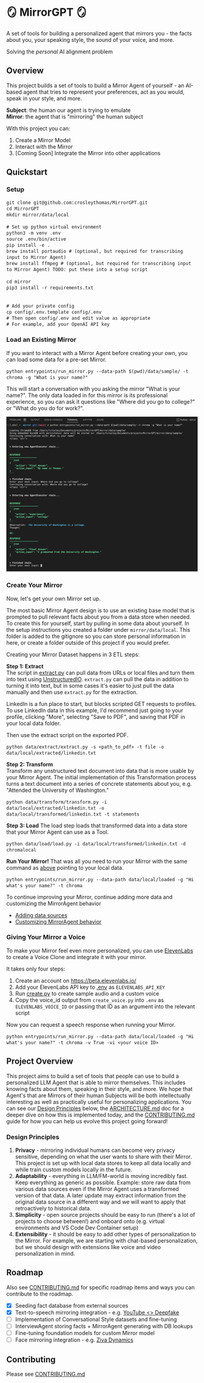 # 🪞 MirrorGPT 🪞
A set of tools for building a personalized agent that mirrors you - the facts about you, your speaking style, the sound of your voice, and more.

Solving the *personal* AI alignment problem

## Overview 
This project builds a set of tools to build a Mirror Agent of yourself - an AI-based agent that tries to represent your preferences, act as you would, speak in your style, and more.


**Subject**: the human our agent is trying to emulate <br>
**Mirror**: the agent that is "mirroring" the human subject

With this project you can:
1. Create a Mirror Model
2. Interact with the Mirror
3. [Coming Soon] Integrate the Mirror into other applications

## Quickstart

### Setup

```
git clone git@github.com:crosleythomas/MirrorGPT.git
cd MirrorGPT
mkdir mirror/data/local

# Set up python virtual environment
python3 -m venv .env
source .env/bin/active
pip install -e .
brew install portaudio # (optional, but required for transcribing input to Mirror Agent)
brew install ffmpeg # (optional, but required for transcribing input to Mirror Agent) TODO: put these into a setup script

cd mirror
pip3 install -r requirements.txt


# Add your private config
cp config/.env.template config/.env
# Then open config/.env and edit value as appropriate
# For example, add your OpenAI API key
```

### Load an Existing Mirror
If you want to interact with a Mirror Agent before creating your own, you can load some data for a pre-set Mirror.

```
python entrypoints/run_mirror.py --data-path $(pwd)/data/sample/ -t chroma -g "What is your name?"
```

This will start a conversation with you asking the mirror "What is your name?". The only data loaded in for this mirror is its professional experience, so you can ask it questions like "Where did you go to college?" or "What do you do for work?".

![Run Mirror Sample Image](assets/run_mirror_sample.png)

### Create Your Mirror
Now, let's get your own Mirror set up.

The most basic Mirror Agent design is to use an existing base model that is prompted to pull relevant facts about you from a data store when needed. To create this for yourself, start by pulling in some data about yourself. In the setup instructions you created a folder under `mirror/data/local`. This folder is added to the gitignore so you can store personal information in here, or create a folder outside of this project if you would prefer.

Creating your Mirror Dataset happens in 3 ETL steps:

<b>Step 1: Extract</b><br>
The script in [extract.py](mirror/data/extract/extract.py) can pull data from URLs or local files and turn them into text using [UnstructuredIO](https://github.com/Unstructured-IO/unstructured). `extract.py` can pull the data in addition to turning it into text, but in some cases it's easier to just pull the data manually and then use `extract.py` for the extraction.

LinkedIn is a fun place to start, but blocks scripted GET requests to profiles. To use LinkedIn data in this example, I'd recommend just going to your profile, clicking "More", selecting "Save to PDF", and saving that PDF in your local data folder.

Then use the extract script on the exported PDF.
```
python data/extract/extract.py -s <path_to_pdf> -t file -o data/local/extracted/linkedin.txt
```

<b>Step 2: Transform</b><br>
Transform any unstructured text document into data that is more usable by your Mirror Agent. The initial implementation of this Transformation process turns a text document into a series of concrete statements about you, e.g. "Attended the University of Washington."
```
python data/transform/transform.py -i data/local/extracted/linkedin.txt -o data/local/transformed/linkedin.txt -t statements
```

<b>Step 3: Load</b>
The load step loads that transformed data into a data store that your Mirror Agent can use as a Tool.
```
python data/load/load.py -i data/local/transformed/linkedin.txt -d chromalocal
```


<b>Run Your Mirror!</b>
That was all you need to run your Mirror with the same command as [above](#load-an-existing-mirror) pointing to your local data.
```
python entrypoints/run_mirror.py --data-path data/local/loaded -g "Hi what's your name?" -t chroma
```

To continue improving your Mirror, continue adding more data and customizing the MirrorAgent behavior
- [Adding data sources](mirror/data/README.md)
- [Customizing MirrorAgent behavior](mirror/mirror_agent/README.md)

### Giving Your Mirror a Voice
To make your Mirror feel even more personalized, you can use [ElevenLabs](https://beta.elevenlabs.io/) to create a Voice Clone and integrate it with your mirror.

It takes only four steps:
1. Create an account on https://beta.elevenlabs.io/ 
2. Add your ElevenLabs API key to [.env](mirror/config/.env) as `ELEVENLABS_API_KEY`
3. Run [create.py](mirror/voice/create_voice.py) to create sample audio and a custom voice
4. Copy the voice_id output from `create_voice.py` into `.env` as `ELEVENLABS_VOICE_ID` or passing that ID as an argument into the relevant script

Now you can request a speech response when running your Mirror.
```
python entrypoints/run_mirror.py --data-path data/local/loaded -g "Hi what's your name?" -t chroma -v True -vi <your voice ID>
```

## Project Overview
This project aims to build a set of tools that people can use to build a personalized LLM Agent that is able to mirror themselves. This includes knowing facts about them, speaking in their style, and more. We hope that Agent's that are Mirrors of their human Subjects will be both intellectually interesting as well as practically useful for personalizing applications. You can see our [Design Principles](#design-principles) below, the [ARCHITECTURE.md](docs/ARCHITECTURE.md) doc for a deeper dive on how this is implemented today, and the [CONTRIBUTING.md](docs/CONTRIBUTING.md) guide for how you can help us evolve this project going forward!

### Design Principles
1. **Privacy** - mirroring individual humans can become very privacy sensitive, depending on what the user wants to share with their Mirror. This project is set up with local data stores to keep all data locally and while train custom models locally in the future.
2. **Adaptability** - everything in LLM/FM-world is moving incredibly fast. Keep everything as generic as possible. Example: store raw data from various data sources even if the Mirror Agent uses a transformed version of that data. A later update may extract information from the original data source in a different way and we will want to apply that retroactively to historical data.
3. **Simplicity** - open source projects should be easy to run (there's a lot of projects to choose between!) and onboard onto (e.g. virtual environments and VS Code Dev Container setup)
4. **Extensibility** - it should be easy to add other types of personalization to the Mirror. For example, we are starting with chat-based personalization, but we should design with extensions like voice and video personalization in mind.

## Roadmap
Also see [CONTRIBUTING.md](docs/CONTRIBUTING.md) for specific roadmap items and ways you can contribute to the roadmap.
- [X] Seeding fact database from external sources
- [X] Text-to-speech mirroring integration - e.g. [YouTube <> Deepfake](https://twitter.com/aleemrehmtulla/status/1644728115032207367)
- [ ] Implementation of Conversational Style datasets and fine-tuning
- [ ] InterviewAgent storing facts + MirrorAgent generating with DB lookups
- [ ] Fine-tuning foundation models for custom Mirror model
- [ ] Face mirroring integration - e.g. [Ziva Dynamics](https://zivadynamics.com/)

## Contributing
Please see [CONTRIBUTING.md](docs/CONTRIBUTING.md)
